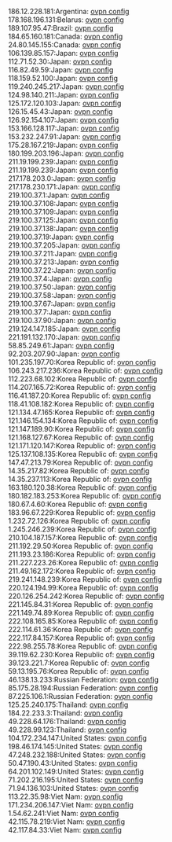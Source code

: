 186.12.228.181:Argentina: [ovpn config](vpn/186_12_228_181.ovpn)  
178.168.196.131:Belarus: [ovpn config](vpn/178_168_196_131.ovpn)  
189.107.95.47:Brazil: [ovpn config](vpn/189_107_95_47.ovpn)  
184.65.160.181:Canada: [ovpn config](vpn/184_65_160_181.ovpn)  
24.80.145.155:Canada: [ovpn config](vpn/24_80_145_155.ovpn)  
106.139.85.157:Japan: [ovpn config](vpn/106_139_85_157.ovpn)  
112.71.52.30:Japan: [ovpn config](vpn/112_71_52_30.ovpn)  
116.82.49.59:Japan: [ovpn config](vpn/116_82_49_59.ovpn)  
118.159.52.100:Japan: [ovpn config](vpn/118_159_52_100.ovpn)  
119.240.245.217:Japan: [ovpn config](vpn/119_240_245_217.ovpn)  
124.98.140.211:Japan: [ovpn config](vpn/124_98_140_211.ovpn)  
125.172.120.103:Japan: [ovpn config](vpn/125_172_120_103.ovpn)  
126.15.45.43:Japan: [ovpn config](vpn/126_15_45_43.ovpn)  
126.92.154.107:Japan: [ovpn config](vpn/126_92_154_107.ovpn)  
153.166.128.117:Japan: [ovpn config](vpn/153_166_128_117.ovpn)  
153.232.247.91:Japan: [ovpn config](vpn/153_232_247_91.ovpn)  
175.28.167.219:Japan: [ovpn config](vpn/175_28_167_219.ovpn)  
180.199.203.196:Japan: [ovpn config](vpn/180_199_203_196.ovpn)  
211.19.199.239:Japan: [ovpn config](vpn/211_19_199_239.ovpn)  
211.19.199.239:Japan: [ovpn config](vpn/211_19_199_239.ovpn)  
217.178.203.0:Japan: [ovpn config](vpn/217_178_203_0.ovpn)  
217.178.230.171:Japan: [ovpn config](vpn/217_178_230_171.ovpn)  
219.100.37.1:Japan: [ovpn config](vpn/219_100_37_1.ovpn)  
219.100.37.108:Japan: [ovpn config](vpn/219_100_37_108.ovpn)  
219.100.37.109:Japan: [ovpn config](vpn/219_100_37_109.ovpn)  
219.100.37.125:Japan: [ovpn config](vpn/219_100_37_125.ovpn)  
219.100.37.138:Japan: [ovpn config](vpn/219_100_37_138.ovpn)  
219.100.37.19:Japan: [ovpn config](vpn/219_100_37_19.ovpn)  
219.100.37.205:Japan: [ovpn config](vpn/219_100_37_205.ovpn)  
219.100.37.211:Japan: [ovpn config](vpn/219_100_37_211.ovpn)  
219.100.37.213:Japan: [ovpn config](vpn/219_100_37_213.ovpn)  
219.100.37.22:Japan: [ovpn config](vpn/219_100_37_22.ovpn)  
219.100.37.4:Japan: [ovpn config](vpn/219_100_37_4.ovpn)  
219.100.37.50:Japan: [ovpn config](vpn/219_100_37_50.ovpn)  
219.100.37.58:Japan: [ovpn config](vpn/219_100_37_58.ovpn)  
219.100.37.67:Japan: [ovpn config](vpn/219_100_37_67.ovpn)  
219.100.37.7:Japan: [ovpn config](vpn/219_100_37_7.ovpn)  
219.100.37.90:Japan: [ovpn config](vpn/219_100_37_90.ovpn)  
219.124.147.185:Japan: [ovpn config](vpn/219_124_147_185.ovpn)  
221.191.132.170:Japan: [ovpn config](vpn/221_191_132_170.ovpn)  
58.85.249.61:Japan: [ovpn config](vpn/58_85_249_61.ovpn)  
92.203.207.90:Japan: [ovpn config](vpn/92_203_207_90.ovpn)  
101.235.197.70:Korea Republic of: [ovpn config](vpn/101_235_197_70.ovpn)  
106.243.217.236:Korea Republic of: [ovpn config](vpn/106_243_217_236.ovpn)  
112.223.68.102:Korea Republic of: [ovpn config](vpn/112_223_68_102.ovpn)  
114.207.165.72:Korea Republic of: [ovpn config](vpn/114_207_165_72.ovpn)  
116.41.187.20:Korea Republic of: [ovpn config](vpn/116_41_187_20.ovpn)  
118.41.108.182:Korea Republic of: [ovpn config](vpn/118_41_108_182.ovpn)  
121.134.47.165:Korea Republic of: [ovpn config](vpn/121_134_47_165.ovpn)  
121.146.154.134:Korea Republic of: [ovpn config](vpn/121_146_154_134.ovpn)  
121.147.189.90:Korea Republic of: [ovpn config](vpn/121_147_189_90.ovpn)  
121.168.127.67:Korea Republic of: [ovpn config](vpn/121_168_127_67.ovpn)  
121.171.120.147:Korea Republic of: [ovpn config](vpn/121_171_120_147.ovpn)  
125.137.108.135:Korea Republic of: [ovpn config](vpn/125_137_108_135.ovpn)  
147.47.213.79:Korea Republic of: [ovpn config](vpn/147_47_213_79.ovpn)  
14.35.217.82:Korea Republic of: [ovpn config](vpn/14_35_217_82.ovpn)  
14.35.237.113:Korea Republic of: [ovpn config](vpn/14_35_237_113.ovpn)  
163.180.120.38:Korea Republic of: [ovpn config](vpn/163_180_120_38.ovpn)  
180.182.183.253:Korea Republic of: [ovpn config](vpn/180_182_183_253.ovpn)  
180.67.4.60:Korea Republic of: [ovpn config](vpn/180_67_4_60.ovpn)  
183.96.67.229:Korea Republic of: [ovpn config](vpn/183_96_67_229.ovpn)  
1.232.72.126:Korea Republic of: [ovpn config](vpn/1_232_72_126.ovpn)  
1.245.246.239:Korea Republic of: [ovpn config](vpn/1_245_246_239.ovpn)  
210.104.187.157:Korea Republic of: [ovpn config](vpn/210_104_187_157.ovpn)  
211.192.29.50:Korea Republic of: [ovpn config](vpn/211_192_29_50.ovpn)  
211.193.23.186:Korea Republic of: [ovpn config](vpn/211_193_23_186.ovpn)  
211.227.223.26:Korea Republic of: [ovpn config](vpn/211_227_223_26.ovpn)  
211.49.162.172:Korea Republic of: [ovpn config](vpn/211_49_162_172.ovpn)  
219.241.148.239:Korea Republic of: [ovpn config](vpn/219_241_148_239.ovpn)  
220.124.194.99:Korea Republic of: [ovpn config](vpn/220_124_194_99.ovpn)  
220.126.254.242:Korea Republic of: [ovpn config](vpn/220_126_254_242.ovpn)  
221.145.84.31:Korea Republic of: [ovpn config](vpn/221_145_84_31.ovpn)  
221.149.74.89:Korea Republic of: [ovpn config](vpn/221_149_74_89.ovpn)  
222.108.165.85:Korea Republic of: [ovpn config](vpn/222_108_165_85.ovpn)  
222.114.61.36:Korea Republic of: [ovpn config](vpn/222_114_61_36.ovpn)  
222.117.84.157:Korea Republic of: [ovpn config](vpn/222_117_84_157.ovpn)  
222.98.255.78:Korea Republic of: [ovpn config](vpn/222_98_255_78.ovpn)  
39.119.62.230:Korea Republic of: [ovpn config](vpn/39_119_62_230.ovpn)  
39.123.221.7:Korea Republic of: [ovpn config](vpn/39_123_221_7.ovpn)  
59.13.195.76:Korea Republic of: [ovpn config](vpn/59_13_195_76.ovpn)  
46.138.13.233:Russian Federation: [ovpn config](vpn/46_138_13_233.ovpn)  
85.175.28.194:Russian Federation: [ovpn config](vpn/85_175_28_194.ovpn)  
87.225.106.1:Russian Federation: [ovpn config](vpn/87_225_106_1.ovpn)  
125.25.240.175:Thailand: [ovpn config](vpn/125_25_240_175.ovpn)  
184.22.233.3:Thailand: [ovpn config](vpn/184_22_233_3.ovpn)  
49.228.64.176:Thailand: [ovpn config](vpn/49_228_64_176.ovpn)  
49.228.99.123:Thailand: [ovpn config](vpn/49_228_99_123.ovpn)  
104.172.234.147:United States: [ovpn config](vpn/104_172_234_147.ovpn)  
198.46.174.145:United States: [ovpn config](vpn/198_46_174_145.ovpn)  
47.248.232.188:United States: [ovpn config](vpn/47_248_232_188.ovpn)  
50.47.190.43:United States: [ovpn config](vpn/50_47_190_43.ovpn)  
64.201.102.149:United States: [ovpn config](vpn/64_201_102_149.ovpn)  
71.202.216.195:United States: [ovpn config](vpn/71_202_216_195.ovpn)  
71.94.136.103:United States: [ovpn config](vpn/71_94_136_103.ovpn)  
113.22.35.98:Viet Nam: [ovpn config](vpn/113_22_35_98.ovpn)  
171.234.206.147:Viet Nam: [ovpn config](vpn/171_234_206_147.ovpn)  
1.54.62.241:Viet Nam: [ovpn config](vpn/1_54_62_241.ovpn)  
42.115.78.219:Viet Nam: [ovpn config](vpn/42_115_78_219.ovpn)  
42.117.84.33:Viet Nam: [ovpn config](vpn/42_117_84_33.ovpn)  
